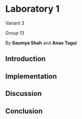 # Laboratory 1

Variant 3

Group 13

By **Saumya Shah** and **Anas Tagui**

## Introduction


## Implementation

## Discussion

## Conclusion